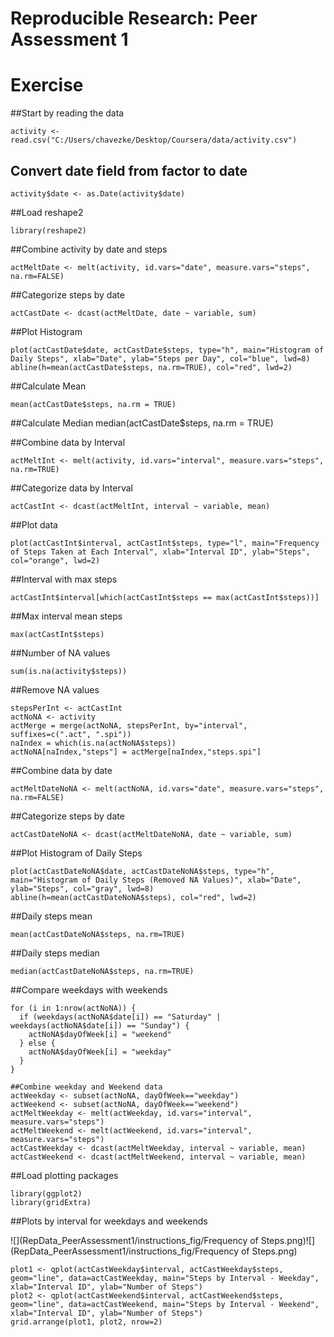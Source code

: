 # Reproducible Research: Peer Assessment 1

# Exercise

##Start by reading the data
```{r}
activity <- read.csv("C:/Users/chavezke/Desktop/Coursera/data/activity.csv")
```

## Convert date field from factor to date
```{r}
activity$date <- as.Date(activity$date)
```

##Load reshape2
```{r}
library(reshape2)
```

##Combine activity by date and steps
```{r}
actMeltDate <- melt(activity, id.vars="date", measure.vars="steps", na.rm=FALSE)
```

##Categorize steps by date
```{r}
actCastDate <- dcast(actMeltDate, date ~ variable, sum)
```
##Plot Histogram
```{r}
plot(actCastDate$date, actCastDate$steps, type="h", main="Histogram of Daily Steps", xlab="Date", ylab="Steps per Day", col="blue", lwd=8)
abline(h=mean(actCastDate$steps, na.rm=TRUE), col="red", lwd=2)
```

##Calculate Mean
```{r}
mean(actCastDate$steps, na.rm = TRUE)
```
##Calculate Median
median(actCastDate$steps, na.rm = TRUE)

##Combine data by Interval
```{r}
actMeltInt <- melt(activity, id.vars="interval", measure.vars="steps", na.rm=TRUE)
```

##Categorize data by Interval
```{r}
actCastInt <- dcast(actMeltInt, interval ~ variable, mean)
```

##Plot data
```{r}
plot(actCastInt$interval, actCastInt$steps, type="l", main="Frequency of Steps Taken at Each Interval", xlab="Interval ID", ylab="Steps", col="orange", lwd=2)
```

##Interval with max steps
```{r}
actCastInt$interval[which(actCastInt$steps == max(actCastInt$steps))]
```

##Max interval mean steps
```{r}
max(actCastInt$steps)
```

##Number of NA values
```{r}
sum(is.na(activity$steps))
```

##Remove NA values
```{r}
stepsPerInt <- actCastInt
actNoNA <- activity
actMerge = merge(actNoNA, stepsPerInt, by="interval", suffixes=c(".act", ".spi"))
naIndex = which(is.na(actNoNA$steps))
actNoNA[naIndex,"steps"] = actMerge[naIndex,"steps.spi"]
```

##Combine data by date
```{r}
actMeltDateNoNA <- melt(actNoNA, id.vars="date", measure.vars="steps", na.rm=FALSE)
```

##Categorize steps by date
```{r}
actCastDateNoNA <- dcast(actMeltDateNoNA, date ~ variable, sum)
```

##Plot Histogram of Daily Steps
```{r}
plot(actCastDateNoNA$date, actCastDateNoNA$steps, type="h", main="Histogram of Daily Steps (Removed NA Values)", xlab="Date", ylab="Steps", col="gray", lwd=8)
abline(h=mean(actCastDateNoNA$steps), col="red", lwd=2)
```

##Daily steps mean
```{r}
mean(actCastDateNoNA$steps, na.rm=TRUE)
```

##Daily steps median
```{r}
median(actCastDateNoNA$steps, na.rm=TRUE)
```

##Compare weekdays with weekends
```{r}
for (i in 1:nrow(actNoNA)) {
  if (weekdays(actNoNA$date[i]) == "Saturday" | weekdays(actNoNA$date[i]) == "Sunday") {
    actNoNA$dayOfWeek[i] = "weekend"
  } else {
    actNoNA$dayOfWeek[i] = "weekday"
  }
}

##Combine weekday and Weekend data
actWeekday <- subset(actNoNA, dayOfWeek=="weekday")
actWeekend <- subset(actNoNA, dayOfWeek=="weekend")
actMeltWeekday <- melt(actWeekday, id.vars="interval", measure.vars="steps")
actMeltWeekend <- melt(actWeekend, id.vars="interval", measure.vars="steps")
actCastWeekday <- dcast(actMeltWeekday, interval ~ variable, mean)
actCastWeekend <- dcast(actMeltWeekend, interval ~ variable, mean)
```

##Load plotting packages
```{r}
library(ggplot2)
library(gridExtra)
```

##Plots by interval for weekdays and weekends


![](RepData_PeerAssessment1/instructions_fig/Frequency of Steps.png)<!-- -->![](RepData_PeerAssessment1/instructions_fig/Frequency of Steps.png)<!-- -->

```{r}
plot1 <- qplot(actCastWeekday$interval, actCastWeekday$steps, geom="line", data=actCastWeekday, main="Steps by Interval - Weekday", xlab="Interval ID", ylab="Number of Steps")
plot2 <- qplot(actCastWeekend$interval, actCastWeekend$steps, geom="line", data=actCastWeekend, main="Steps by Interval - Weekend", xlab="Interval ID", ylab="Number of Steps")
grid.arrange(plot1, plot2, nrow=2)
```
